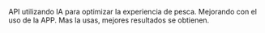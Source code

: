 API utilizando IA para optimizar la experiencia de pesca. Mejorando con el uso de la APP. Mas la usas, mejores resultados se obtienen.
